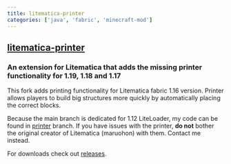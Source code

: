 ```yaml
---
title: litematica-printer
categories: ['java', 'fabric', 'minecraft-mod']
---
```

## [litematica-printer](https://github.com/aleksilassila/litematica-printer)

### An extension for Litematica that adds the missing printer functionality for 1.19, 1.18 and 1.17


This fork adds printing functionality for Litematica fabric 1.16 version.
Printer allows players to build big structures more quickly by automatically placing the correct blocks.

Because the main branch is dedicated for 1.12 LiteLoader, my code can be found in [printer](https://github.com/aleksilassila/litematica-printing/tree/printing) branch. If you have issues with the printer, 
**do not** bother the original creator of Litematica (maruohon) with them. Contact me instead.

For downloads check out [releases](https://github.com/aleksilassila/litematica-printing/releases/latest).
